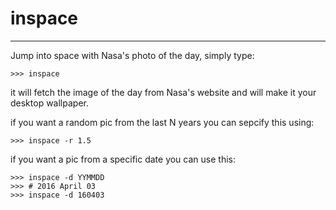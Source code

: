 # inspace

-------
Jump into space with Nasa's photo of the day, simply type:

	>>> inspace

it will fetch the image of the day from Nasa's website and will make it your desktop wallpaper.

if you want a random pic from the last N years you can sepcify this using:

	>>> inspace -r 1.5

if you want a pic from a specific date you can use this:

	>>> inspace -d YYMMDD
	>>> # 2016 April 03
	>>> inspace -d 160403
